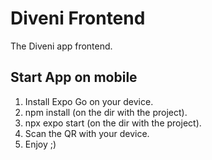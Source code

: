 # Diveni Frontend

The Diveni app frontend.

## Start App on mobile

1. Install Expo Go on your device.
2. npm install (on the dir with the project).
3. npx expo start (on the dir with the project).
4. Scan the QR with your device.
5. Enjoy ;)
